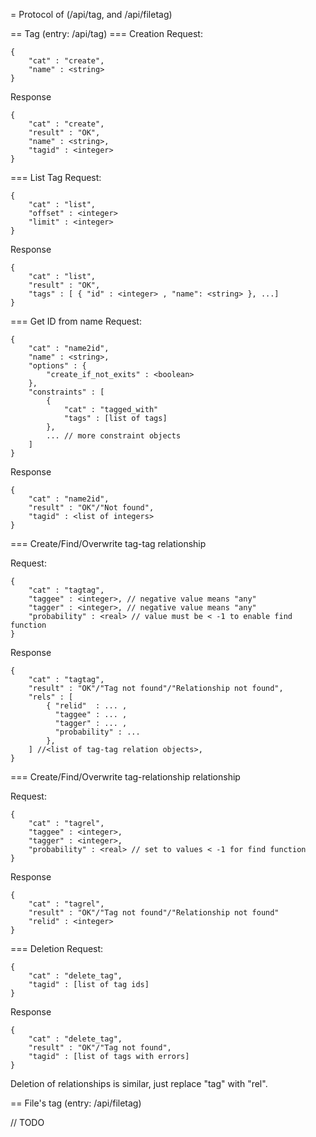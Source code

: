 = Protocol of (/api/tag, and /api/filetag)

== Tag (entry: /api/tag)
=== Creation
Request:
```
{
	"cat" : "create",
	"name" : <string>
}
```

Response
```
{
	"cat" : "create",
	"result" : "OK",
	"name" : <string>,
	"tagid" : <integer>
}
```

=== List Tag
Request:
```
{
	"cat" : "list",
	"offset" : <integer>
	"limit" : <integer>
}
```

Response
```
{
	"cat" : "list",
	"result" : "OK",
	"tags" : [ { "id" : <integer> , "name": <string> }, ...]
}
```

=== Get ID from name
Request:
```
{
	"cat" : "name2id",
	"name" : <string>,
	"options" : {
		"create_if_not_exits" : <boolean>
	},
	"constraints" : [
		{
			"cat" : "tagged_with"
			"tags" : [list of tags]
		},
		... // more constraint objects
	]
}
```

Response
```
{
	"cat" : "name2id",
	"result" : "OK"/"Not found", 
	"tagid" : <list of integers>
}
```

=== Create/Find/Overwrite tag-tag relationship

Request:
```
{
	"cat" : "tagtag",
	"taggee" : <integer>, // negative value means "any"
	"tagger" : <integer>, // negative value means "any"
	"probability" : <real> // value must be < -1 to enable find function
}
```

Response
```
{
	"cat" : "tagtag",
	"result" : "OK"/"Tag not found"/"Relationship not found",
	"rels" : [
		{ "relid"  : ... ,
		  "taggee" : ... ,
		  "tagger" : ... ,
		  "probability" : ...
		},
	] //<list of tag-tag relation objects>,
}
```

=== Create/Find/Overwrite tag-relationship relationship

Request:
```
{
	"cat" : "tagrel",
	"taggee" : <integer>,
	"tagger" : <integer>,
	"probability" : <real> // set to values < -1 for find function
}
```

Response
```
{
	"cat" : "tagrel",
	"result" : "OK"/"Tag not found"/"Relationship not found" 
	"relid" : <integer>
}
```

=== Deletion
Request:
```
{
	"cat" : "delete_tag",
	"tagid" : [list of tag ids]
}
```

Response
```
{
	"cat" : "delete_tag",
	"result" : "OK"/"Tag not found",
	"tagid" : [list of tags with errors]
}
```

Deletion of relationships is similar, just replace "tag" with "rel".

== File's tag (entry: /api/filetag)

// TODO
